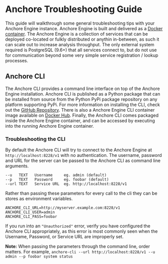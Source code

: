 # Anchore Troubleshooting Guide

This guide will walkthrough some general troubleshooting tips with your Anchore Engine instance. Anchore Engine is built and delivered as a [Docker container](https://hub.docker.com/r/anchore/anchore-engine). The Anchore Engine is a collection of services that can be deployed co-located or fulkly distributed or anythin in-between, as such it can scale out to increase analysis throughput. The only external system required is PostgreSQL (9.6+) that all services connect to, but do not use for communication beyond some very simple service registration / lookup processes. 

## Anchore CLI

The Anchore CLI provides a command line interface on top of the Anchore Engine installation. Anchore CLI is published as a Python package that can be installed from source from the Python PyPi package repository on any platform supporting PyPi. For more information on installing the CLI, check out the [GitHub Repository](https://github.com/anchore/anchore-cli). There is also a Anchore Engine CLI container image available on [Docker Hub](https://hub.docker.com/r/anchore/engine-cli/). Finally, the Anchore CLI comes packaged inside the Anchore Engine container, and can be accessed by executing into the running Anchore Engine container. 

### Troubleshooting the CLI

By default the Anchore CLI will try to connect to the Anchore Engine at `http://localhost:8228/v1` with no authentication. The username, password and URL for the server can be passed to the Anchore CLI as command line arguments. 

```
--u   TEXT   Username     eg. admin (default)
--p   TEXT   Password     eg. foobar (default)
--url TEXT   Service URL  eg. http://localhost:8228/v1
```

Rather than passing these parameters for every call to the cli they can be stores as environment variables.

```
ANCHORE_CLI_URL=http://myserver.example.com:8228/v1
ANCHORE_CLI_USER=admin
ANCHORE_CLI_PASS=foobar
```

If you run into an `"Unauthorized"` error, verify you have configured the Anchore CLI appropriately, as this error is most commonly seen when the Username, Password, or Service URL are improperly set. 

**Note:** When passing the parameters through the command line, order matters. For example, `anchore-cli --url http://localhost:8228/v1 --u admin --p foobar system status`
